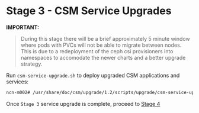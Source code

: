# Stage 3 - CSM Service Upgrades

**IMPORTANT:**

>During this stage there will be a brief approximately 5 minute window where pods with PVCs will not be able to migrate between nodes.  This is due to a redeployment of the ceph csi provisioners into namespaces to accomodate the newer charts and a better upgrade strategy.

Run `csm-service-upgrade.sh` to deploy upgraded CSM applications and services:

```bash
ncn-m002# /usr/share/doc/csm/upgrade/1.2/scripts/upgrade/csm-service-upgrade.sh
```

Once `Stage 3` service upgrade is complete, proceed to [Stage 4](Stage_4.md)
